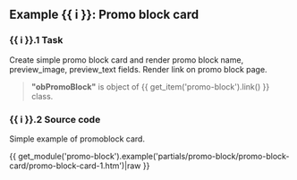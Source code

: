## Example {{ i }}: Promo block card

### {{ i }}.1 Task

Create simple promo block card and render promo block name, preview_image, preview_text fields.
Render link on promo block page.

> **"obPromoBlock"** is object of {{ get_item('promo-block').link() }} class.

### {{ i }}.2 Source code

Simple example of promoblock card.

{{ get_module('promo-block').example('partials/promo-block/promo-block-card/promo-block-card-1.htm')|raw }}